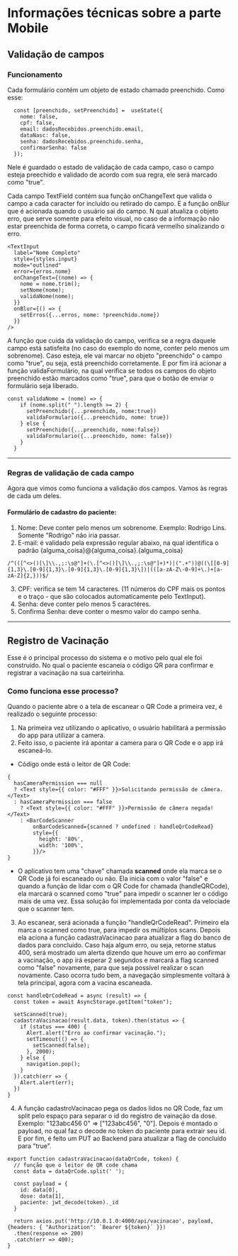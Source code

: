 # Informações técnicas sobre a parte Mobile

## Validação de campos

### Funcionamento
Cada formulário contém um objeto de estado chamado preenchido.
Como esse:

```
  const [preenchido, setPreenchido] =  useState({
    nome: false,
    cpf: false,
    email: dadosRecebidos.preenchido.email,
    dataNasc: false,
    senha: dadosRecebidos.preenchido.senha,
    confirmarSenha: false
  });
```

Nele é guardado o estado de validação de cada campo, caso o campo esteja preechido e validado de acordo com sua regra, ele será marcado como "true".

Cada campo TextField contém sua função onChangeText que valida o campo a cada caracter for incluído ou retirado do campo.
E a função onBlur que é acionada quando o usuário sai do campo. N qual atualiza o objeto erro, que serve somente para efeito visual, no caso de a informação não estar preenchida de forma correta, o campo ficará vermelho sinalizando o erro.

```
<TextInput
  label="Nome Completo"
  style={styles.input}
  mode="outlined"
  error={erros.nome}
  onChangeText={(nome) => {
    nome = nome.trim();
    setNome(nome);
    validaNome(nome);
  }}
  onBlur={() => {
    setErros({...erros, nome: !preenchido.nome})
  }}
/>
```

A função que cuida da validação do campo, verifica se a regra daquele campo está satisfeita (no caso do exemplo do nome, conter pelo menos um sobrenome).
Caso esteja, ele vai marcar no objeto "preenchido" o campo como "true", ou seja, está preenchido corretamente.
E por fim irá acionar a função validaFormulário, na qual verifica se todos os campos do objeto preenchido estão marcados como "true", para que o botão de enviar o formulário seja liberado.

```
const validaNome = (nome) => {
    if (nome.split(" ").length >= 2) {
      setPreenchido({...preenchido, nome:true})
      validaFormulario({...preenchido, nome: true})
    } else {
      setPreenchido({...preenchido, nome:false})
      validaFormulario({...preenchido, nome: false})
    }
  }
```

 ---

### Regras de validação de cada campo

Agora que vimos como funciona a validação dos campos. Vamos às regras de cada um deles.

#### Formulário de cadastro do paciente:

1. Nome: Deve conter pelo menos um sobrenome. Exemplo: Rodrigo Lins. Somente "Rodrigo" não iria passar.
2. E-mail: é validado pela expressão regular abaixo, na qual identifica o padrão {alguma_coisa}@{alguma_coisa}.{alguma_coisa}
```
/^(([^<>()[\]\\.,;:\s@"]+(\.[^<>()[\]\\.,;:\s@"]+)*)|(".+"))@((\[[0-9]{1,3}\.[0-9]{1,3}\.[0-9]{1,3}\.[0-9]{1,3}\])|(([a-zA-Z\-0-9]+\.)+[a-zA-Z]{2,}))$/
```
3. CPF: verifica se tem 14 caracteres. (11 números do CPF mais os pontos e o traço - que são colocados automaticamente pelo TextInput).
4. Senha: deve conter pelo menos 5 caractéres.
5. Confirma Senha: deve conter o mesmo valor do campo senha.

---

## Registro de Vacinação

Esse é o principal processo do sistema e o motivo pelo qual ele foi construído. No qual o paciente escaneia o código QR para confirmar e registrar a vacinação na sua carteirinha.

### Como funciona esse processo?

Quando o paciente abre o a tela de escanear o QR Code a primeira vez, é realizado o seguinte processo:
1. Na primeira vez utilizando o aplicativo, o usuário habilitará a permissão do app para utilizar a camera.
2. Feito isso, o paciente irá apontar a camera para o QR Code e o app irá escaneá-lo.
* Código onde está o leitor de QR Code:
```
{
  hasCameraPermission === null
  ? <Text style={{ color: "#FFF" }}>Solicitando permissão de câmera.</Text>
  : hasCameraPermission === false
    ? <Text style={{ color: "#FFF" }}>Permissão de câmera negada!</Text>
    : <BarCodeScanner
        onBarCodeScanned={scanned ? undefined : handleQrCodeRead}
        style={{
          height: '80%',
          width: '100%',
        }}/>
}
```
* O aplicativo tem uma "chave" chamada **scanned** onde ela marca se o QR Code já foi escaneado ou não. Ela inicia com o valor "false" e quando a função de lidar com o QR Code for chamada (handleQRCode), ela marcará o scanned como "true" para impedir o scanner ler o código mais de uma vez. Essa solução foi implementada por conta da velociade que o scanner tem.
3. Ao escanear, será acionada a função "handleQrCodeRead". Primeiro ela marca o scanned como true, para impedir os múltiplos scans. Depois ela aciona a função cadastraVacinacao para atualizar a flag do banco de dados para concluído. Caso haja algum erro, ou seja, retorne status 400, será mostrado um alerta dizendo que houve um erro ao confirmar a vacinação, o app irá esperar 2 segundos e marcará a flag scanned como "false" novamente, para que seja possível realizar o scan novamente. Caso ocorra tudo bem, a navegação simplesmente voltará à tela principal, agora com a vacina escaneada.
```
const handleQrCodeRead = async (result) => {
  const token = await AsyncStorage.getItem("token");

  setScanned(true);
  cadastraVacinacao(result.data, token).then(status => {
    if (status === 400) {
      Alert.alert("Erro ao confirmar vacinação.");
      setTimeout(() => {
        setScanned(false);
      }, 2000);
    } else {
      navigation.pop();
    }
  }).catch(err => {
    Alert.alert(err);
  })
}
```
4. A função cadastroVacinacao pega os dados lidos no QR Code, faz um split pelo espaço para separar o id do registro de vainação da dose. Exemplo: "123abc456 0" => ["123abc456", "0"]. Depois é montado o payload, no qual faz o decode no token do paciente para extrair seu id. E por fim, é feito um PUT ao Backend para atualizar a flag de concluído para "true".
```
export function cadastraVacinacao(dataQrCode, token) {
  // função que o leitor de QR code chama
  const data = dataQrCode.split(' ');

  const payload = {
    id: data[0],
    dose: data[1],
    paciente: jwt_decode(token)._id
  }

  return axios.put('http://10.0.1.0:4000/api/vacinacao', payload, {headers: { "Authorization": `Bearer ${token}` }})
  .then(response => 200)
  .catch(err => 400);
}
```